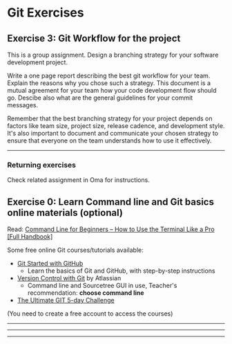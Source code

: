 # Git Exercises


## Exercise 3: Git Workflow for the project

This is a group assignment. Design a branching strategy for your software development project.

Write a one page report describing the best git workflow for your team. Explain the reasons why you chose such a strategy. This document is a mutual agreement for your team how your code development flow should go. Descibe also what are the general guidelines for your commit messages.

Remember that the best branching strategy for your project depends on factors like team size, project size, release cadence, and development style. It's also important to document and communicate your chosen strategy to ensure that everyone on the team understands how to use it effectively.

---

### Returning exercises

Check related assignment in Oma for instructions.

## Exercise 0: Learn Command line and Git basics online materials (optional)

Read: [Command Line for Beginners – How to Use the Terminal Like a Pro [Full Handbook]](https://www.freecodecamp.org/news/command-line-for-beginners/)

Some free online Git courses/tutorials available:

- [Git Started with GitHub](https://www.udemy.com/course/git-started-with-github/)
  - Learn the basics of Git and GitHub, with step-by-step instructions
- [Version Control with Git](https://www.coursera.org/learn/version-control-with-git) by Atlassian
  - Command line and Sourcetree GUI in use, Teacher's recommendation: **choose command line**
- [The Ultimate GIT 5-day Challenge](https://www.udemy.com/course/the-ultimate-git-5-day-challenge/)

(You need to create a free account to access the courses)

---



---

---

